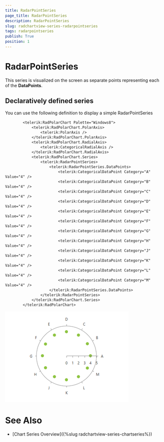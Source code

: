 ```yaml
---
title: RadarPointSeries
page_title: RadarPointSeries
description: RadarPointSeries
slug: radchartview-series-radarpointseries
tags: radarpointseries
publish: True
position: 1
---
```


# RadarPointSeries



This series is visualized on the screen as separate points representing each of the __DataPoints__.
      

## Declaratively defined series

You can use the following definition to display a simple RadarPointSeries

	
            <telerik:RadPolarChart Palette="Windows8">
                <telerik:RadPolarChart.PolarAxis>
                    <telerik:PolarAxis />
                </telerik:RadPolarChart.PolarAxis>
                <telerik:RadPolarChart.RadialAxis>
                    <telerik:CategoricalRadialAxis />
                </telerik:RadPolarChart.RadialAxis>
                <telerik:RadPolarChart.Series>
                    <telerik:RadarPointSeries>
                        <telerik:RadarPointSeries.DataPoints>
                            <telerik:CategoricalDataPoint Category="A" Value="4" />
                            <telerik:CategoricalDataPoint Category="B" Value="4" />
                            <telerik:CategoricalDataPoint Category="C" Value="4" />
                            <telerik:CategoricalDataPoint Category="D" Value="4" />
                            <telerik:CategoricalDataPoint Category="E" Value="4" />
                            <telerik:CategoricalDataPoint Category="F" Value="4" />
                            <telerik:CategoricalDataPoint Category="G" Value="4" />
                            <telerik:CategoricalDataPoint Category="H" Value="4" />
                            <telerik:CategoricalDataPoint Category="J" Value="4" />
                            <telerik:CategoricalDataPoint Category="K" Value="4" />
                            <telerik:CategoricalDataPoint Category="L" Value="4" />
                            <telerik:CategoricalDataPoint Category="M" Value="4" />
                        </telerik:RadarPointSeries.DataPoints>
                    </telerik:RadarPointSeries>
                </telerik:RadPolarChart.Series>
            </telerik:RadPolarChart>

![radchartview-series-radarpointseries](images/radchartview-series-radarpointseries.png)

# See Also

 * [Chart Series Overview]({%slug radchartview-series-chartseries%})
